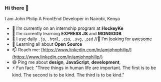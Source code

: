 ### Hi there 👋


I am John Philip A FrontEnd Developer in Nairobi, Kenya

- 🔭 I’m currently on an internship program at **HockeyKe**
- 🌱 I’m currently learning **EXPRESS JS** and **MONGODB**
- 👯 I use daily `.js`, `.html`, `.css`, `.svg`, `.psd`
//🤔 I’m looking for awesome
- 💬 Learning all about **Open Source**
- 📫 Reach me: [https://www.linkedin.com/in/amjohnphilip/](https://www.linkedin.com/in/amjohnphilip/)
- 😄 Ping me about **design**, **JavaScript**, **development**,
- ⚡ Fun fact: "Three things in human life are important. The first is to be kind. The second is to be kind. The third is to be kind."
